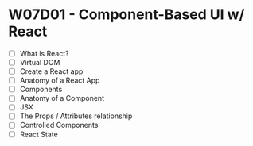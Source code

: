# W07D01 - Component-Based UI w/ React
- [ ] What is React?
- [ ] Virtual DOM
- [ ] Create a React app
- [ ] Anatomy of a React App
- [ ] Components
- [ ] Anatomy of a Component
- [ ] JSX
- [ ] The Props / Attributes relationship
- [ ] Controlled Components
- [ ] React State
